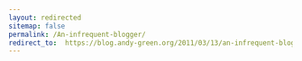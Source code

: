 ```yaml
---
layout: redirected
sitemap: false
permalink: /An-infrequent-blogger/
redirect_to:  https://blog.andy-green.org/2011/03/13/an-infrequent-blogger/
---
```

